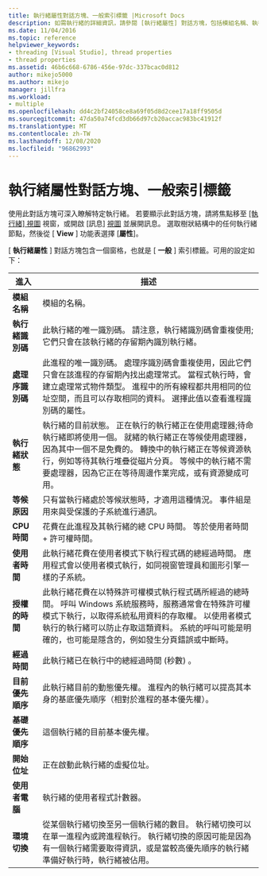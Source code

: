 ```yaml
---
title: 執行緒屬性對話方塊、一般索引標籤 |Microsoft Docs
description: 如需執行緒的詳細資訊，請參閱 [執行緒屬性] 對話方塊，包括模組名稱、執行緒識別碼、處理序識別碼、執行緒狀態、等候原因和 CPU 時間。
ms.date: 11/04/2016
ms.topic: reference
helpviewer_keywords:
- threading [Visual Studio], thread properties
- thread properties
ms.assetid: 46b6c668-6786-456e-97dc-337bcac0d812
author: mikejo5000
ms.author: mikejo
manager: jillfra
ms.workload:
- multiple
ms.openlocfilehash: dd4c2bf24058ce8a69f05d8d2cee17a18ff9505d
ms.sourcegitcommit: 47da50a74fcd3db66d97cb20accac983bc41912f
ms.translationtype: MT
ms.contentlocale: zh-TW
ms.lasthandoff: 12/08/2020
ms.locfileid: "96862993"
---
```

# <a name="general-tab-thread-properties-dialog-box"></a>執行緒屬性對話方塊、一般索引標籤
使用此對話方塊可深入瞭解特定執行緒。 若要顯示此對話方塊，請將焦點移至 [ [執行緒] 視圖](../debugger/threads-view.md) 視窗，或開啟 [訊息] [視圖](../debugger/messages-view.md) 並展開訊息。 選取樹狀結構中的任何執行緒節點，然後從 [ **View** ] 功能表選擇 [**屬性**]。

 [ **執行緒屬性** ] 對話方塊包含一個窗格，也就是 [ **一般** ] 索引標籤。可用的設定如下：

|進入|描述|
|-----------|-----------------|
|**模組名稱**|模組的名稱。|
|**執行緒識別碼**|此執行緒的唯一識別碼。 請注意，執行緒識別碼會重複使用;它們只會在該執行緒的存留期內識別執行緒。|
|**處理序識別碼**|此進程的唯一識別碼。 處理序識別碼會重複使用，因此它們只會在該進程的存留期內找出處理常式。 當程式執行時，會建立處理常式物件類型。 進程中的所有線程都共用相同的位址空間，而且可以存取相同的資料。 選擇此值以查看進程識別碼的屬性。|
|**執行緒狀態**|執行緒的目前狀態。 正在執行的執行緒正在使用處理器;待命執行緒即將使用一個。 就緒的執行緒正在等候使用處理器，因為其中一個不是免費的。 轉換中的執行緒正在等候資源執行，例如等待其執行堆疊從磁片分頁。 等候中的執行緒不需要處理器，因為它正在等待周邊作業完成，或有資源變成可用。|
|**等候原因**|只有當執行緒處於等候狀態時，才適用這種情況。 事件組是用來與受保護的子系統進行通訊。|
|**CPU 時間**|花費在此進程及其執行緒的總 CPU 時間。 等於使用者時間 + 許可權時間。|
|**使用者時間**|此執行緒花費在使用者模式下執行程式碼的總經過時間。 應用程式會以使用者模式執行，如同視窗管理員和圖形引擎一樣的子系統。|
|**授權的時間**|此執行緒花費在以特殊許可權模式執行程式碼所經過的總時間。 呼叫 Windows 系統服務時，服務通常會在特殊許可權模式下執行，以取得系統私用資料的存取權。 以使用者模式執行的執行緒可以防止存取這類資料。 系統的呼叫可能是明確的，也可能是隱含的，例如發生分頁錯誤或中斷時。|
|**經過時間**|此執行緒已在執行中的總經過時間 (秒數) 。|
|**目前優先順序**|此執行緒目前的動態優先權。 進程內的執行緒可以提高其本身的基底優先順序（相對於進程的基本優先權）。|
|**基礎優先順序**|這個執行緒的目前基本優先權。|
|**開始位址**|正在啟動此執行緒的虛擬位址。|
|**使用者電腦**|執行緒的使用者程式計數器。|
|**環境切換**|從某個執行緒切換至另一個執行緒的數目。 執行緒切換可以在單一進程內或跨進程執行。 執行緒切換的原因可能是因為有一個執行緒需要取得資訊，或是當較高優先順序的執行緒準備好執行時，執行緒被佔用。|